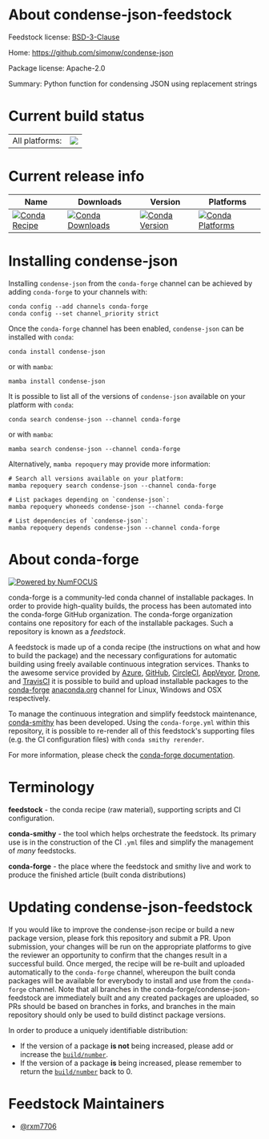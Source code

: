 About condense-json-feedstock
=============================

Feedstock license: [BSD-3-Clause](https://github.com/conda-forge/condense-json-feedstock/blob/main/LICENSE.txt)

Home: https://github.com/simonw/condense-json

Package license: Apache-2.0

Summary: Python function for condensing JSON using replacement strings

Current build status
====================


<table><tr><td>All platforms:</td>
    <td>
      <a href="https://dev.azure.com/conda-forge/feedstock-builds/_build/latest?definitionId=25371&branchName=main">
        <img src="https://dev.azure.com/conda-forge/feedstock-builds/_apis/build/status/condense-json-feedstock?branchName=main">
      </a>
    </td>
  </tr>
</table>

Current release info
====================

| Name | Downloads | Version | Platforms |
| --- | --- | --- | --- |
| [![Conda Recipe](https://img.shields.io/badge/recipe-condense--json-green.svg)](https://anaconda.org/conda-forge/condense-json) | [![Conda Downloads](https://img.shields.io/conda/dn/conda-forge/condense-json.svg)](https://anaconda.org/conda-forge/condense-json) | [![Conda Version](https://img.shields.io/conda/vn/conda-forge/condense-json.svg)](https://anaconda.org/conda-forge/condense-json) | [![Conda Platforms](https://img.shields.io/conda/pn/conda-forge/condense-json.svg)](https://anaconda.org/conda-forge/condense-json) |

Installing condense-json
========================

Installing `condense-json` from the `conda-forge` channel can be achieved by adding `conda-forge` to your channels with:

```
conda config --add channels conda-forge
conda config --set channel_priority strict
```

Once the `conda-forge` channel has been enabled, `condense-json` can be installed with `conda`:

```
conda install condense-json
```

or with `mamba`:

```
mamba install condense-json
```

It is possible to list all of the versions of `condense-json` available on your platform with `conda`:

```
conda search condense-json --channel conda-forge
```

or with `mamba`:

```
mamba search condense-json --channel conda-forge
```

Alternatively, `mamba repoquery` may provide more information:

```
# Search all versions available on your platform:
mamba repoquery search condense-json --channel conda-forge

# List packages depending on `condense-json`:
mamba repoquery whoneeds condense-json --channel conda-forge

# List dependencies of `condense-json`:
mamba repoquery depends condense-json --channel conda-forge
```


About conda-forge
=================

[![Powered by
NumFOCUS](https://img.shields.io/badge/powered%20by-NumFOCUS-orange.svg?style=flat&colorA=E1523D&colorB=007D8A)](https://numfocus.org)

conda-forge is a community-led conda channel of installable packages.
In order to provide high-quality builds, the process has been automated into the
conda-forge GitHub organization. The conda-forge organization contains one repository
for each of the installable packages. Such a repository is known as a *feedstock*.

A feedstock is made up of a conda recipe (the instructions on what and how to build
the package) and the necessary configurations for automatic building using freely
available continuous integration services. Thanks to the awesome service provided by
[Azure](https://azure.microsoft.com/en-us/services/devops/), [GitHub](https://github.com/),
[CircleCI](https://circleci.com/), [AppVeyor](https://www.appveyor.com/),
[Drone](https://cloud.drone.io/welcome), and [TravisCI](https://travis-ci.com/)
it is possible to build and upload installable packages to the
[conda-forge](https://anaconda.org/conda-forge) [anaconda.org](https://anaconda.org/)
channel for Linux, Windows and OSX respectively.

To manage the continuous integration and simplify feedstock maintenance,
[conda-smithy](https://github.com/conda-forge/conda-smithy) has been developed.
Using the ``conda-forge.yml`` within this repository, it is possible to re-render all of
this feedstock's supporting files (e.g. the CI configuration files) with ``conda smithy rerender``.

For more information, please check the [conda-forge documentation](https://conda-forge.org/docs/).

Terminology
===========

**feedstock** - the conda recipe (raw material), supporting scripts and CI configuration.

**conda-smithy** - the tool which helps orchestrate the feedstock.
                   Its primary use is in the construction of the CI ``.yml`` files
                   and simplify the management of *many* feedstocks.

**conda-forge** - the place where the feedstock and smithy live and work to
                  produce the finished article (built conda distributions)


Updating condense-json-feedstock
================================

If you would like to improve the condense-json recipe or build a new
package version, please fork this repository and submit a PR. Upon submission,
your changes will be run on the appropriate platforms to give the reviewer an
opportunity to confirm that the changes result in a successful build. Once
merged, the recipe will be re-built and uploaded automatically to the
`conda-forge` channel, whereupon the built conda packages will be available for
everybody to install and use from the `conda-forge` channel.
Note that all branches in the conda-forge/condense-json-feedstock are
immediately built and any created packages are uploaded, so PRs should be based
on branches in forks, and branches in the main repository should only be used to
build distinct package versions.

In order to produce a uniquely identifiable distribution:
 * If the version of a package **is not** being increased, please add or increase
   the [``build/number``](https://docs.conda.io/projects/conda-build/en/latest/resources/define-metadata.html#build-number-and-string).
 * If the version of a package **is** being increased, please remember to return
   the [``build/number``](https://docs.conda.io/projects/conda-build/en/latest/resources/define-metadata.html#build-number-and-string)
   back to 0.

Feedstock Maintainers
=====================

* [@rxm7706](https://github.com/rxm7706/)

